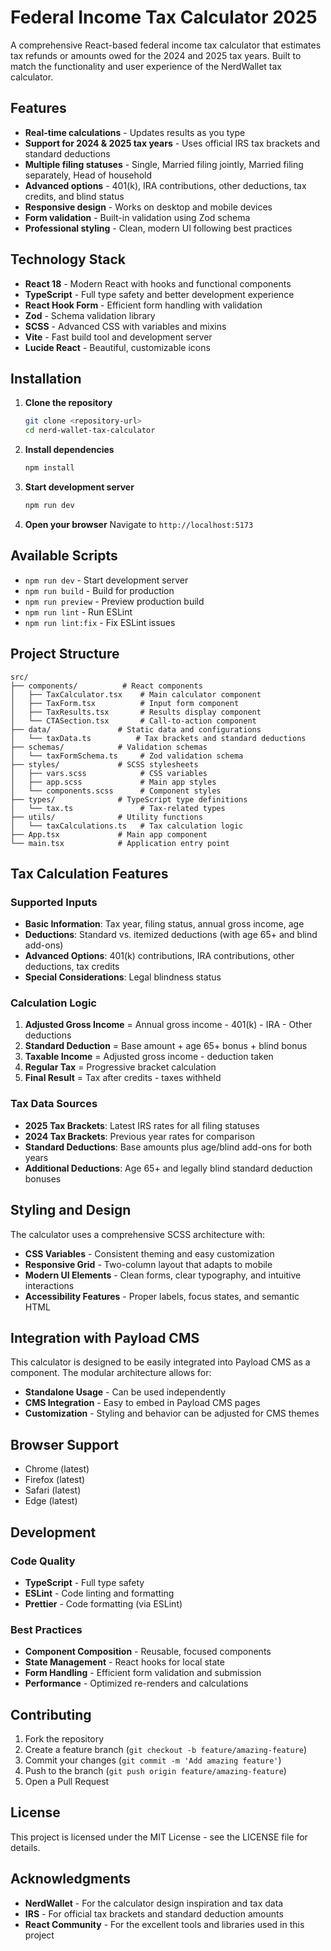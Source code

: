 # Federal Income Tax Calculator 2025

A comprehensive React-based federal income tax calculator that estimates tax refunds or amounts owed for the 2024 and 2025 tax years. Built to match the functionality and user experience of the NerdWallet tax calculator.

## Features

- **Real-time calculations** - Updates results as you type
- **Support for 2024 & 2025 tax years** - Uses official IRS tax brackets and standard deductions
- **Multiple filing statuses** - Single, Married filing jointly, Married filing separately, Head of household
- **Advanced options** - 401(k), IRA contributions, other deductions, tax credits, and blind status
- **Responsive design** - Works on desktop and mobile devices
- **Form validation** - Built-in validation using Zod schema
- **Professional styling** - Clean, modern UI following best practices

## Technology Stack

- **React 18** - Modern React with hooks and functional components
- **TypeScript** - Full type safety and better development experience
- **React Hook Form** - Efficient form handling with validation
- **Zod** - Schema validation library
- **SCSS** - Advanced CSS with variables and mixins
- **Vite** - Fast build tool and development server
- **Lucide React** - Beautiful, customizable icons

## Installation

1. **Clone the repository**
   ```bash
   git clone <repository-url>
   cd nerd-wallet-tax-calculator
   ```

2. **Install dependencies**
   ```bash
   npm install
   ```

3. **Start development server**
   ```bash
   npm run dev
   ```

4. **Open your browser**
   Navigate to `http://localhost:5173`

## Available Scripts

- `npm run dev` - Start development server
- `npm run build` - Build for production
- `npm run preview` - Preview production build
- `npm run lint` - Run ESLint
- `npm run lint:fix` - Fix ESLint issues

## Project Structure

```
src/
├── components/          # React components
│   ├── TaxCalculator.tsx    # Main calculator component
│   ├── TaxForm.tsx          # Input form component
│   ├── TaxResults.tsx       # Results display component
│   └── CTASection.tsx       # Call-to-action component
├── data/               # Static data and configurations
│   └── taxData.ts          # Tax brackets and standard deductions
├── schemas/            # Validation schemas
│   └── taxFormSchema.ts     # Zod validation schema
├── styles/             # SCSS stylesheets
│   ├── vars.scss            # CSS variables
│   ├── app.scss             # Main app styles
│   └── components.scss      # Component styles
├── types/              # TypeScript type definitions
│   └── tax.ts               # Tax-related types
├── utils/              # Utility functions
│   └── taxCalculations.ts   # Tax calculation logic
├── App.tsx             # Main app component
└── main.tsx            # Application entry point
```

## Tax Calculation Features

### Supported Inputs
- **Basic Information**: Tax year, filing status, annual gross income, age
- **Deductions**: Standard vs. itemized deductions (with age 65+ and blind add-ons)
- **Advanced Options**: 401(k) contributions, IRA contributions, other deductions, tax credits
- **Special Considerations**: Legal blindness status

### Calculation Logic
1. **Adjusted Gross Income** = Annual gross income - 401(k) - IRA - Other deductions
2. **Standard Deduction** = Base amount + age 65+ bonus + blind bonus
3. **Taxable Income** = Adjusted gross income - deduction taken
4. **Regular Tax** = Progressive bracket calculation
5. **Final Result** = Tax after credits - taxes withheld

### Tax Data Sources
- **2025 Tax Brackets**: Latest IRS rates for all filing statuses
- **2024 Tax Brackets**: Previous year rates for comparison
- **Standard Deductions**: Base amounts plus age/blind add-ons for both years
- **Additional Deductions**: Age 65+ and legally blind standard deduction bonuses

## Styling and Design

The calculator uses a comprehensive SCSS architecture with:
- **CSS Variables** - Consistent theming and easy customization
- **Responsive Grid** - Two-column layout that adapts to mobile
- **Modern UI Elements** - Clean forms, clear typography, and intuitive interactions
- **Accessibility Features** - Proper labels, focus states, and semantic HTML

## Integration with Payload CMS

This calculator is designed to be easily integrated into Payload CMS as a component. The modular architecture allows for:
- **Standalone Usage** - Can be used independently
- **CMS Integration** - Easy to embed in Payload CMS pages
- **Customization** - Styling and behavior can be adjusted for CMS themes

## Browser Support

- Chrome (latest)
- Firefox (latest)
- Safari (latest)
- Edge (latest)

## Development

### Code Quality
- **TypeScript** - Full type safety
- **ESLint** - Code linting and formatting
- **Prettier** - Code formatting (via ESLint)

### Best Practices
- **Component Composition** - Reusable, focused components
- **State Management** - React hooks for local state
- **Form Handling** - Efficient form validation and submission
- **Performance** - Optimized re-renders and calculations

## Contributing

1. Fork the repository
2. Create a feature branch (`git checkout -b feature/amazing-feature`)
3. Commit your changes (`git commit -m 'Add amazing feature'`)
4. Push to the branch (`git push origin feature/amazing-feature`)
5. Open a Pull Request

## License

This project is licensed under the MIT License - see the LICENSE file for details.

## Acknowledgments

- **NerdWallet** - For the calculator design inspiration and tax data
- **IRS** - For official tax brackets and standard deduction amounts
- **React Community** - For the excellent tools and libraries used in this project

